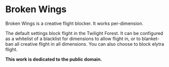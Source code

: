 Broken Wings
============

Broken Wings is a creative flight blocker. It works per-dimension.

The default settings block flight in the Twilight Forest. It can be configured as a whitelist of a blacklist for dimensions to allow flight in, or to blanket-ban all creative flight in all dimensions. You can also choose to block elytra flight.

**This work is dedicated to the public domain.**